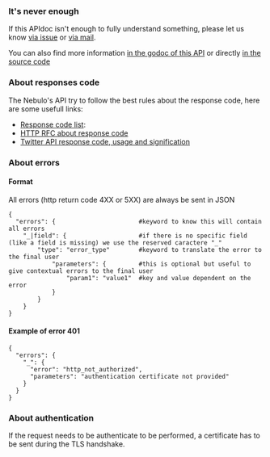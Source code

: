 ### It's never enough

If this APIdoc isn't enough to fully understand something, please let us know [via issue](https://https://github.com/krostar/nebulo/issues) or [via mail](mailto:team@nebulo.io).

You can also find more information [in the godoc of this API](https://godoc.org/github.com/krostar/nebulo) or directly [in the source code](https://github.com/krostar/nebulo/tree/dev)

### About responses code

The Nebulo's API try to follow the best rules about the response code, here are some usefull links:
- [Response code list](https://en.wikipedia.org/wiki/List_of_HTTP_status_codes):
- [HTTP RFC about response code](https://www.w3.org/Protocols/rfc2616/rfc2616-sec10.html)
- [Twitter API response code, usage and signification](https://dev.twitter.com/overview/api/response-codes)


### About errors

#### Format

All errors (http return code 4XX or 5XX) are always be sent in JSON
```
{
  "errors": {                       #keyword to know this will contain all errors
    "_|field": {                    #if there is no specific field (like a field is missing) we use the reserved caractere "_"
        "type": "error_type"        #keyword to translate the error to the final user
            "parameters": {         #this is optional but useful to give contextual errors to the final user
                "param1": "value1"  #key and value dependent on the error
            }
        }
    }
}
```

#### Example of error 401
```
{
  "errors": {
    "_": {
      "error": "http_not_authorized",
      "parameters": "authentication certificate not provided"
    }
  }
}
```



### About authentication

If the request needs to be authenticate to be performed, a certificate has to be sent during the TLS handshake.
